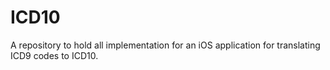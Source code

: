 # ICD10
A repository to hold all implementation for an iOS application for translating ICD9 codes to ICD10. 
